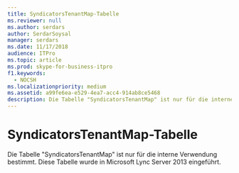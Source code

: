 ```yaml
---
title: SyndicatorsTenantMap-Tabelle
ms.reviewer: null
ms.author: serdars
author: SerdarSoysal
manager: serdars
ms.date: 11/17/2018
audience: ITPro
ms.topic: article
ms.prod: skype-for-business-itpro
f1.keywords:
  - NOCSH
ms.localizationpriority: medium
ms.assetid: a99fe6ea-e529-4ea7-acc4-914ab8ce5468
description: Die Tabelle "SyndicatorsTenantMap" ist nur für die interne Verwendung bestimmt. Diese Tabelle wurde in Microsoft Lync Server 2013 eingeführt.
---
```


# <a name="syndicatorstenantmap-table"></a>SyndicatorsTenantMap-Tabelle
 
Die Tabelle "SyndicatorsTenantMap" ist nur für die interne Verwendung bestimmt. Diese Tabelle wurde in Microsoft Lync Server 2013 eingeführt.
  

